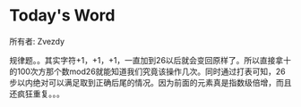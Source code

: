 # Today's Word

所有者: Zvezdy

规律题。。其实字符+1，+1，+1，一直加到26以后就会变回原样了。所以直接拿十的100次方那个数mod26就能知道我们究竟该操作几次。同时通过打表可知，26步以内绝对可以满足取到正确后尾的情况。因为前面的元素真是指数级倍增，而且还疯狂重复。。。
